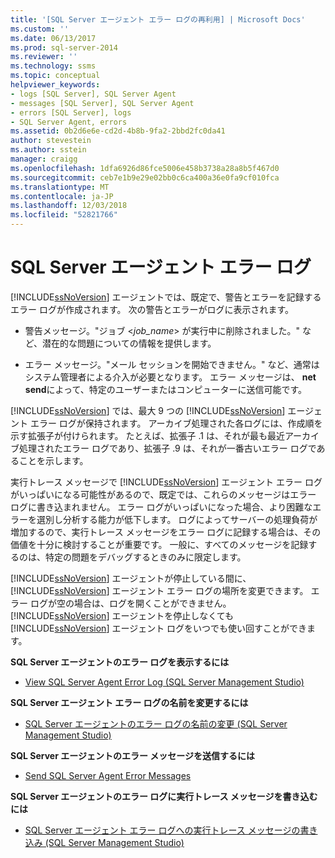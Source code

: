 ```yaml
---
title: '[SQL Server エージェント エラー ログの再利用] | Microsoft Docs'
ms.custom: ''
ms.date: 06/13/2017
ms.prod: sql-server-2014
ms.reviewer: ''
ms.technology: ssms
ms.topic: conceptual
helpviewer_keywords:
- logs [SQL Server], SQL Server Agent
- messages [SQL Server], SQL Server Agent
- errors [SQL Server], logs
- SQL Server Agent, errors
ms.assetid: 0b2d6e6e-cd2d-4b8b-9fa2-2bbd2fc0da41
author: stevestein
ms.author: sstein
manager: craigg
ms.openlocfilehash: 1dfa6926d86fce5006e458b3738a28a8b5f467d0
ms.sourcegitcommit: ceb7e1b9e29e02bb0c6ca400a36e0fa9cf010fca
ms.translationtype: MT
ms.contentlocale: ja-JP
ms.lasthandoff: 12/03/2018
ms.locfileid: "52821766"
---
```

# <a name="sql-server-agent-error-log"></a>SQL Server エージェント エラー ログ
  [!INCLUDE[ssNoVersion](../../includes/ssnoversion-md.md)] エージェントでは、既定で、警告とエラーを記録するエラー ログが作成されます。 次の警告とエラーがログに表示されます。  
  
-   警告メッセージ。"ジョブ \<*job_name*> が実行中に削除されました。" など、潜在的な問題についての情報を提供します。  
  
-   エラー メッセージ。"メール セッションを開始できません。" など、通常はシステム管理者による介入が必要となります。 エラー メッセージは、 **net send**によって、特定のユーザーまたはコンピューターに送信可能です。  
  
 [!INCLUDE[ssNoVersion](../../includes/ssnoversion-md.md)] では、最大 9 つの [!INCLUDE[ssNoVersion](../../includes/ssnoversion-md.md)] エージェント エラー ログが保持されます。 アーカイブ処理された各ログには、作成順を示す拡張子が付けられます。 たとえば、拡張子 .1 は、それが最も最近アーカイブ処理されたエラー ログであり、拡張子 .9 は、それが一番古いエラー ログであることを示します。  
  
 実行トレース メッセージで [!INCLUDE[ssNoVersion](../../includes/ssnoversion-md.md)] エージェント エラー ログがいっぱいになる可能性があるので、既定では、これらのメッセージはエラー ログに書き込まれません。 エラー ログがいっぱいになった場合、より困難なエラーを選別し分析する能力が低下します。 ログによってサーバーの処理負荷が増加するので、実行トレース メッセージをエラー ログに記録する場合は、その価値を十分に検討することが重要です。 一般に、すべてのメッセージを記録するのは、特定の問題をデバッグするときのみに限定します。  
  
 [!INCLUDE[ssNoVersion](../../includes/ssnoversion-md.md)] エージェントが停止している間に、 [!INCLUDE[ssNoVersion](../../includes/ssnoversion-md.md)] エージェント エラー ログの場所を変更できます。 エラー ログが空の場合は、ログを開くことができません。 [!INCLUDE[ssNoVersion](../../includes/ssnoversion-md.md)] エージェントを停止しなくても [!INCLUDE[ssNoVersion](../../includes/ssnoversion-md.md)] エージェント ログをいつでも使い回すことができます。  
  
 **SQL Server エージェントのエラー ログを表示するには**  
  
-   [View SQL Server Agent Error Log (SQL Server Management Studio)](view-sql-server-agent-error-log-sql-server-management-studio.md) 
  
 **SQL Server エージェント エラー ログの名前を変更するには**  
  
-   [SQL Server エージェントのエラー ログの名前の変更 (SQL Server Management Studio)](rename-a-sql-server-agent-error-log-sql-server-management-studio.md)  
  
 **SQL Server エージェントのエラー メッセージを送信するには**  
  
-   [Send SQL Server Agent Error Messages](send-sql-server-agent-error-messages.md)  
  
 **SQL Server エージェントのエラー ログに実行トレース メッセージを書き込むには**  
  
-   [SQL Server エージェント エラー ログへの実行トレース メッセージの書き込み (SQL Server Management Studio)](write-execution-trace-messages-to-sql-server-agent-log-ssms.md)  
  
  
